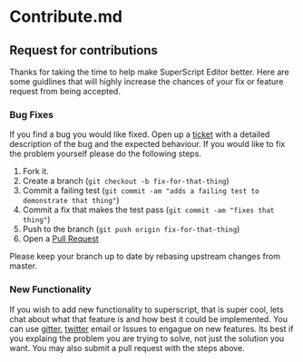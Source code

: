 # Contribute.md

## Request for contributions

Thanks for taking the time to help make SuperScript Editor better. Here are some guidlines that will highly increase the chances of your fix or feature request from being accepted.

### Bug Fixes

If you find a bug you would like fixed. Open up a [ticket](https://github.com/silentrob/superscript-editor/issues/new) with a detailed description of the bug and the expected behaviour. If you would like to fix the problem yourself please do the following steps.

1. Fork it.
2. Create a branch (`git checkout -b fix-for-that-thing`)
3. Commit a failing test (`git commit -am "adds a failing test to demonstrate that thing"`)
3. Commit a fix that makes the test pass (`git commit -am "fixes that thing"`)
4. Push to the branch (`git push origin fix-for-that-thing`)
5. Open a [Pull Request](https://github.com/silentrob/superscript-editor/pulls)

Please keep your branch up to date by rebasing upstream changes from master.

### New Functionality

If you wish to add new functionality to superscript, that is super cool, lets chat about what that feature is and how best it could be implemented. You can use [gitter](https://gitter.im/silentrob/superscript), [twitter](https://twitter.com/rob_ellis) email or Issues to engague on new features. Its best if you explaing the problem you are trying to solve, not just the solution you want. You may also submit a pull request with the steps above.